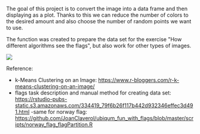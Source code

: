 The goal of this project is to convert the image into a data frame and then displaying as a plot. Thanks to this we can reduce the number of colors to the desired amount and also choose the number of random points we want to use.  

The function was created to prepare the data set for the exercise "How different algorithms see the flags", but also work for other types of images.

![](https://github.com/jachuR/image-to-plot/blob/master/Samples/norway.jpeg?raw=true)

Reference:
- k-Means Clustering on an Image:
  https://www.r-bloggers.com/r-k-means-clustering-on-an-image/
- flags task description and manual method for creating data set:
  https://rstudio-pubs-static.s3.amazonaws.com/334419_79f6b26f117b442d932346effec3d491.html
-same for norway flag:
  https://github.com/JoanClaverol/ubiqum_fun_with_flags/blob/master/scripts/norway_flag_flagPartition.R

